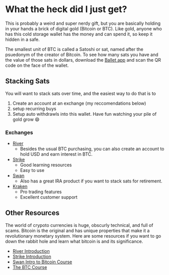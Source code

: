 # What the heck did I just get?

This is probably a weird and super nerdy gift, but you are basically holding in your hands a brick of digital gold (Bitcoin or BTC). Like gold, anyone who has this cold storage wallet has the money and can spend it, so keep it hidden in a safe.

The smallest unit of BTC is called a Satoshi or sat, named after the psuedonym of the creator of Bitcoin. To see how many sats you have and the value of those sats in dollars, download the [Ballet app](https://www.ballet.com/app/) and scan the QR code on the face of the wallet.

## Stacking Sats

You will want to stack sats over time, and the easiest way to do that is to 
1. Create an account at an exchange (my reccomendations below)
2. setup recurring buys
3. Setup auto withdrawls into this wallet. 
Have fun watching your pile of gold grow :smile:

### Exchanges

- [River](https://river.com/signup?r=GX7UOWKY) 
    - Besides the usual BTC purchasing, you can also create an account to hold USD and earn interest in BTC. 
- [Strike](https://invite.strike.me/2VRX2J) 
    - Good learning resources
    - Easy to use 
- [Swan](https://swan.com/elster) 
    - Also has a great IRA product if you want to stack sats for retirement.
- [Kraken](https://kraken.com)
    - Pro trading features
    - Excellent customer support

## Other Resources

The world of crypoto currencies is huge, obscurly technical, and full of scams. Bitcoin is the original and has unique properties that make it a revolutionary monetary system. Here are some resources if you want to go down the rabbit hole and learn what bitcoin is and its significance.

- [River Introduction](https://river.com/learn/)
- [Strike Introduction](https://strike.me/learn/)
- [Swan Intro to Bitcoin Course](https://welcome.swanbitcoin.com/)
- [The BTC Course](https://www.thebtccourse.com/)
